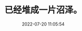 ---
pageComponent:
  name: Catalogue
  data:
    key: 03.three
title: 已经堆成一片沼泽。
date: 2022-07-20 11:05:54
permalink: /three/
sidebar: false
article: false
comment: false
editLink: false
---